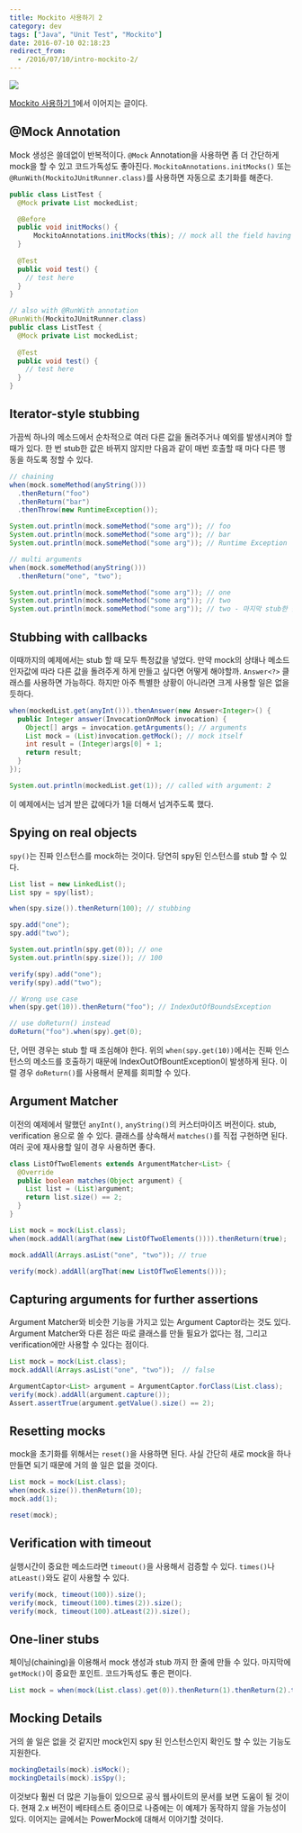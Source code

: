 ```yaml
---
title: Mockito 사용하기 2
category: dev
tags: ["Java", "Unit Test", "Mockito"]
date: 2016-07-10 02:18:23
redirect_from:
  - /2016/07/10/intro-mockito-2/
---
```


![](/mockito-logo.png)

[Mockito 사용하기 1](/intro-mockito-1)에서 이어지는 글이다.

## @Mock Annotation

Mock 생성은 쓸데없이 반복적이다. `@Mock` Annotation을 사용하면 좀 더 간단하게 mock을 할 수 있고 코드가독성도 좋아진다. `MockitoAnnotations.initMocks()` 또는 `@RunWith(MockitoJUnitRunner.class)`를 사용하면 자동으로 초기화를 해준다.

```java
public class ListTest {
  @Mock private List mockedList;

  @Before
  public void initMocks() {
      MockitoAnnotations.initMocks(this); // mock all the field having @Mock annotation
  }
  
  @Test
  public void test() {
    // test here
  }
}

// also with @RunWith annotation
@RunWith(MockitoJUnitRunner.class)
public class ListTest {
  @Mock private List mockedList;
 
  @Test
  public void test() {
    // test here
  }
}
```

## Iterator-style stubbing

가끔씩 하나의 메소드에서 순차적으로 여러 다른 값을 돌려주거나 예외를 발생시켜야 할 때가 있다. 한 번 stub한 값은 바뀌지 않지만 다음과 같이 매번 호출할 때 마다 다른 행동을 하도록 정할 수 있다.

```java
// chaining
when(mock.someMethod(anyString()))
  .thenReturn("foo")
  .thenReturn("bar")
  .thenThrow(new RuntimeException());

System.out.println(mock.someMethod("some arg")); // foo
System.out.println(mock.someMethod("some arg")); // bar
System.out.println(mock.someMethod("some arg")); // Runtime Exception

// multi arguments
when(mock.someMethod(anyString()))
  .thenReturn("one", "two");

System.out.println(mock.someMethod("some arg")); // one
System.out.println(mock.someMethod("some arg")); // two
System.out.println(mock.someMethod("some arg")); // two - 마지막 stub한 값으로 고정
```

## Stubbing with callbacks

이때까지의 예제에서는 stub 할 때 모두 특정값을 넣었다. 만약 mock의 상태나 메소드 인자값에 따라 다른 값을 돌려주게 하게 만들고 싶다면 어떻게 해야할까. `Answer<?>` 클래스를 사용하면 가능하다. 하지만 아주 특별한 상황이 아니라면 크게 사용할 일은 없을 듯하다.

```java
when(mockedList.get(anyInt())).thenAnswer(new Answer<Integer>() {
  public Integer answer(InvocationOnMock invocation) {
    Object[] args = invocation.getArguments(); // arguments
    List mock = (List)invocation.getMock(); // mock itself
    int result = (Integer)args[0] + 1;
    return result;
  }
});

System.out.println(mockedList.get(1)); // called with argument: 2
```

이 예제에서는 넘겨 받은 값에다가 1을 더해서 넘겨주도록 했다.

## Spying on real objects

`spy()`는 진짜 인스턴스를 mock하는 것이다. 당연히 spy된 인스턴스를 stub 할 수 있다.

```java
List list = new LinkedList();
List spy = spy(list);

when(spy.size()).thenReturn(100); // stubbing

spy.add("one");
spy.add("two");

System.out.println(spy.get(0)); // one
System.out.println(spy.size()); // 100

verify(spy).add("one");
verify(spy).add("two");

// Wrong use case
when(spy.get(10)).thenReturn("foo"); // IndexOutOfBoundsException

// use doReturn() instead
doReturn("foo").when(spy).get(0);
```

단, 어떤 경우는 stub 할 때 조심해야 한다. 위의 `when(spy.get(10))`에서는 진짜 인스턴스의 메소드를 호출하기 때문에 IndexOutOfBountException이 발생하게 된다. 이럴 경우 `doReturn()`를 사용해서 문제를 회피할 수 있다.

## Argument Matcher

이전의 예제에서 말했던 `anyInt()`, `anyString()`의 커스터마이즈 버전이다. stub, verification 용으로 쓸 수 있다. 클래스를 상속해서 `matches()`를 직접 구현하면 된다. 여러 곳에 재사용할 일이 경우 사용하면 좋다.

```java
class ListOfTwoElements extends ArgumentMatcher<List> {
  @Override
  public boolean matches(Object argument) {
    List list = (List)argument;
    return list.size() == 2;
  }
}

List mock = mock(List.class);
when(mock.addAll(argThat(new ListOfTwoElements()))).thenReturn(true);

mock.addAll(Arrays.asList("one", "two")); // true

verify(mock).addAll(argThat(new ListOfTwoElements()));
```

## Capturing arguments for further assertions

Argument Matcher와 비슷한 기능을 가지고 있는 Argument Captor라는 것도 있다. Argument Matcher와 다른 점은 따로 클래스를 만들 필요가 없다는 점, 그리고 verification에만 사용할 수 있다는 점이다.

```java
List mock = mock(List.class);
mock.addAll(Arrays.asList("one", "two"));  // false

ArgumentCaptor<List> argument = ArgumentCaptor.forClass(List.class);
verify(mock).addAll(argument.capture());
Assert.assertTrue(argument.getValue().size() == 2);
```

## Resetting mocks

mock을 초기화를 위해서는 `reset()`을 사용하면 된다. 사실 간단히 새로 mock을 하나 만들면 되기 때문에 거의 쓸 일은 없을 것이다.

```java
List mock = mock(List.class);
when(mock.size()).thenReturn(10);
mock.add(1);

reset(mock);
```

## Verification with timeout

실행시간이 중요한 메소드라면 `timeout()`을 사용해서 검증할 수 있다. `times()`나 `atLeast()`와도 같이 사용할 수 있다.

```java
verify(mock, timeout(100)).size();
verify(mock, timeout(100).times(2)).size();
verify(mock, timeout(100).atLeast(2)).size();
```

## One-liner stubs

체이닝(chaining)을 이용해서 mock 생성과 stub 까지 한 줄에 만들 수 있다. 마지막에 `getMock()`이 중요한 포인트. 코드가독성도 좋은 편이다.

```java
List mock = when(mock(List.class).get(0)).thenReturn(1).thenReturn(2).thenThrow(Exception.class).getMock();
```

## Mocking Details

거의 쓸 일은 없을 것 같지만 mock인지 spy 된 인스턴스인지 확인도 할 수 있는 기능도 지원한다.

```java
mockingDetails(mock).isMock();
mockingDetails(mock).isSpy();
```

이것보다 훨씬 더 많은 기능들이 있으므로 공식 웹사이트의 문서를 보면 도움이 될 것이다. 현재 2.x 버전이 베타테스트 중이므로 나중에는 이 예제가 동작하지 않을 가능성이 있다. 이어지는 글에서는 PowerMock에 대해서 이야기할 것이다.